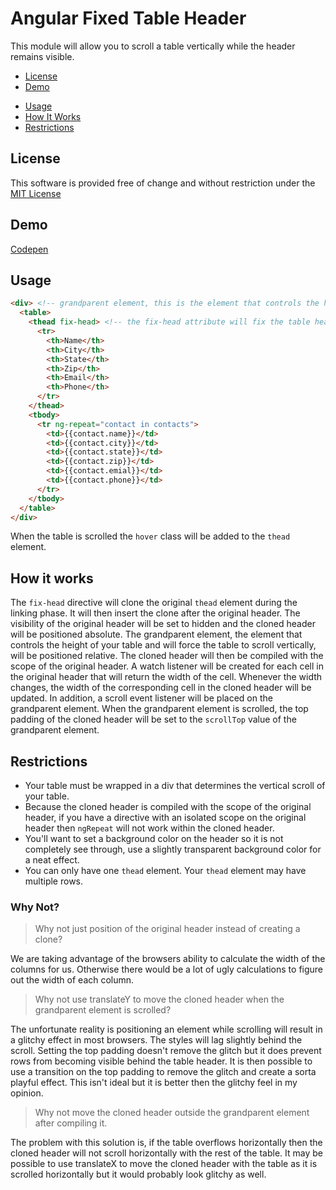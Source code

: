 # Angular Fixed Table Header

This module will allow you to scroll a table vertically while the header remains visible.

* [License](#license)
* [Demo](#demo)
<!--
* [Installation](#installation)
-->
* [Usage](#usage)
* [How It Works](#how-it-works)
* [Restrictions](#restrictions)

## License

This software is provided free of change and without restriction under the [MIT License](LICENSE.md)

## Demo

[Codepen]()

<!--
## Installation

#### Using Bower

This package is installable through the Bower package manager.

```
bower install angular-material-data-table --save
```

In your `index.html` file, include the data table module and style sheet.

```html
<!-- style sheet -!->
<link href="bower_components/angular-material-data-table/dist/md-data-table.min.css" rel="stylesheet" type="text/css"/>
<!-- module -!->
<script type="text/javascript" src="bower_components/angular-material-data-table/dist/md-data-table.min.js"></script>
```

Include the `md.data.table` module as a dependency in your application.

```javascript
angular.module('myApp', ['ngMaterial', 'md.data.table']);
```

#### Using npm and Browserify (or JSPM)

In addition, this package may be installed using npm.

```
npm install angular-material-data-table --save
```

You may use Browserify to inject this module into your application.

```javascript
angular.module('myApp', [require('angular-material-data-table')]);
```
-->

## Usage

```html
<div> <!-- grandparent element, this is the element that controls the height of the table -->
  <table>
    <thead fix-head> <!-- the fix-head attribute will fix the table header -->
      <tr>
        <th>Name</th>
        <th>City</th>
        <th>State</th>
        <th>Zip</th>
        <th>Email</th>
        <th>Phone</th>
      </tr>
    </thead>
    <tbody>
      <tr ng-repeat="contact in contacts">
        <td>{{contact.name}}</td>
        <td>{{contact.city}}</td>
        <td>{{contact.state}}</td>
        <td>{{contact.zip}}</td>
        <td>{{contact.emial}}</td>
        <td>{{contact.phone}}</td>
      </tr>
    </tbody>
  </table>
</div>
```

When the table is scrolled the `hover` class will be added to the `thead` element.

## How it works

The `fix-head` directive will clone the original `thead` element during the linking phase. It will then insert the clone after the original header. The visibility of the original header will be set to hidden and the cloned header will be positioned absolute. The grandparent element, the element that controls the height of your table and will force the table to scroll vertically, will be positioned relative. The cloned header will then be compiled with the scope of the original header. A watch listener will be created for each cell in the original header that will return the width of the cell. Whenever the width changes, the width of the corresponding cell in the cloned header will be updated. In addition, a scroll event listener will be placed on the grandparent element. When the grandparent element is scrolled, the top padding of the cloned header will be set to the `scrollTop` value of the grandparent element.

## Restrictions
 
* Your table must be wrapped in a div that determines the vertical scroll of your table.
* Because the cloned header is compiled with the scope of the original header, if you have a directive with an isolated scope on the original header then `ngRepeat` will not work within the cloned header.
* You'll want to set a background color on the header so it is not completely see through, use a slightly transparent background color for a neat effect.
* You can only have one `thead` element. Your `thead` element may have multiple rows.

### Why Not?

> Why not just position of the original header instead of creating a clone?

We are taking advantage of the browsers ability to calculate the width of the columns for us. Otherwise there would be a lot of ugly calculations to figure out the width of each column.

> Why not use translateY to move the cloned header when the grandparent element is scrolled?

The unfortunate reality is positioning an element while scrolling will result in a glitchy effect in most browsers. The styles will lag slightly behind the scroll. Setting the top padding doesn't remove the glitch but it does prevent rows from becoming visible behind the table header. It is then possible to use a transition on the top padding to remove the glitch and create a sorta playful effect. This isn't ideal but it is better then the glitchy feel in my opinion.

> Why not move the cloned header outside the grandparent element after compiling it.

The problem with this solution is, if the table overflows horizontally then the cloned header will not scroll horizontally with the rest of the table. It may be possible to use translateX to move the cloned header with the table as it is scrolled horizontally but it would probably look glitchy as well.